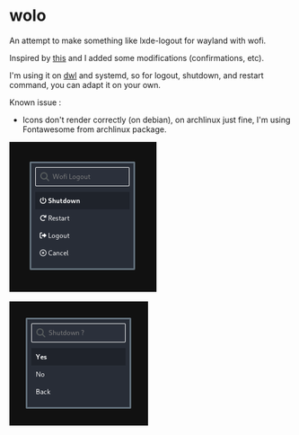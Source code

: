 # wolo

An attempt to make something like lxde-logout for wayland with wofi.

Inspired by [this](https://github.com/luispabon/sway-dotfiles/blob/master/scripts/wofi-power.sh) and I added some modifications (confirmations, etc).

I'm using it on [dwl](https://github.com/djpohly/dwl) and systemd, so for logout, shutdown, and restart command, you can adapt it on your own.

Known issue :

- Icons don't render correctly (on debian), on archlinux just fine, I'm using Fontawesome from archlinux package.


![Wofi Logout](wofi-logout-1.png "Wofi Logout")

![Confirmations](wofi-logout-2.png "Confirmations")
